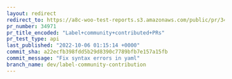 ```yaml
---
layout: redirect
redirect_to: https://a8c-woo-test-reports.s3.amazonaws.com/public/pr/34971/api/index.html
pr_number: 34971
pr_title_encoded: "Label+community+contributed+PRs"
pr_test_type: api
last_published: "2022-10-06 01:15:14 +0000"
commit_sha: a22ecfb398fdd5b29d8390c7789bfb7e157a15fb
commit_message: "Fix syntax errors in yaml"
branch_name: dev/label-community-contribution
---
```

